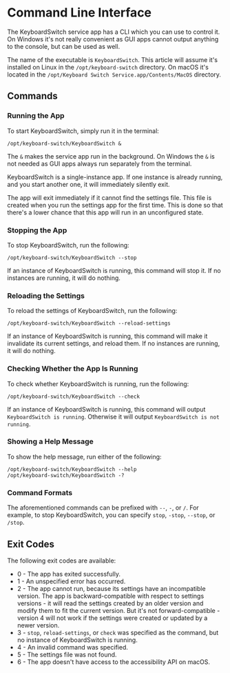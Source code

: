 # Command Line Interface

The KeyboardSwitch service app has a CLI which you can use to control it. On Windows it's not really convenient as GUI apps cannot output anything to the console, but can be used as well.

The name of the executable is `KeyboardSwitch`. This article will assume it's installed on Linux in the `/opt/keyboard-switch` directory. On macOS it's located in the `/opt/Keyboard Switch Service.app/Contents/MacOS` directory.

## Commands

### Running the App

To start KeyboardSwitch, simply run it in the terminal:

```
/opt/keyboard-switch/KeyboardSwitch &
```

The `&` makes the service app run in the background. On Windows the `&` is not needed as GUI apps always run separately from the terminal.

KeyboardSwitch is a single-instance app. If one instance is already running, and you start another one, it will immediately silently exit.

The app will exit immediately if it cannot find the settings file. This file is created when you run the settings app for the first time. This is done so that there's a lower chance that this app will run in an unconfigured state.

### Stopping the App

To stop KeyboardSwitch, run the following:

```
/opt/keyboard-switch/KeyboardSwitch --stop
```

If an instance of KeyboardSwitch is running, this command will stop it. If no instances are running, it will do nothing.

### Reloading the Settings

To reload the settings of KeyboardSwitch, run the following:

```
/opt/keyboard-switch/KeyboardSwitch --reload-settings
```

If an instance of KeyboardSwitch is running, this command will make it invalidate its current settings, and reload them. If no instances are running, it will do nothing.

### Checking Whether the App Is Running

To check whether KeyboardSwitch is running, run the following:

```
/opt/keyboard-switch/KeyboardSwitch --check
```

If an instance of KeyboardSwitch is running, this command will output `KeyboardSwitch is running`. Otherwise it will output `KeyboardSwitch is not running`.

### Showing a Help Message

To show the help message, run either of the following:

```
/opt/keyboard-switch/KeyboardSwitch --help
/opt/keyboard-switch/KeyboardSwitch -?
```

### Command Formats

The aforementioned commands can be prefixed with `--`, `-`, or `/`. For example, to stop KeyboardSwitch, you can specify `stop`, `-stop`, `--stop`, or `/stop`.

## Exit Codes

The following exit codes are available:

* 0 - The app has exited successfully.
* 1 - An unspecified error has occurred.
* 2 - The app cannot run, because its settings have an incompatible version. The app is backward-compatible with respect to settings versions - it will read the settings created by an older version and modify them to fit the current version. But it's not forward-compatible - version 4 will not work if the settings were created or updated by a newer version.
* 3 - `stop`, `reload-settings`, or `check` was specified as the command, but no instance of KeyboardSwitch is running.
* 4 - An invalid command was specified.
* 5 - The settings file was not found.
* 6 - The app doesn't have access to the accessibility API on macOS.
